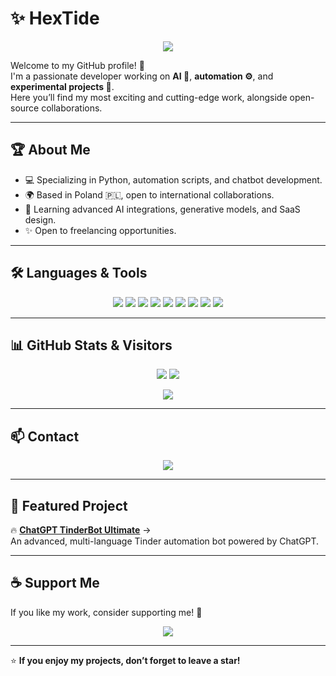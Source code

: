 
# ✨ HexTide

<p align="center">
  <img src="https://img.shields.io/badge/HexTide-000000?style=for-the-badge&logo=github&logoColor=white" />
</p>

Welcome to my GitHub profile! 🌟  
I'm a passionate developer working on **AI 🤖**, **automation ⚙️**, and **experimental projects 🚀**.  
Here you’ll find my most exciting and cutting-edge work, alongside open-source collaborations.

---

## 🏆 About Me

- 💻 Specializing in Python, automation scripts, and chatbot development.
- 🌍 Based in Poland 🇵🇱, open to international collaborations.
- 🌱 Learning advanced AI integrations, generative models, and SaaS design.
- ✨ Open to freelancing opportunities.

---

## 🛠️ Languages & Tools

<p align="center">
  <img src="https://img.shields.io/badge/Python-3776AB?style=for-the-badge&logo=python&logoColor=white"/>
  <img src="https://img.shields.io/badge/JavaScript-F7DF1E?style=for-the-badge&logo=javascript&logoColor=black"/>
  <img src="https://img.shields.io/badge/TypeScript-3178C6?style=for-the-badge&logo=typescript&logoColor=white"/>
  <img src="https://img.shields.io/badge/Node.js-339933?style=for-the-badge&logo=node-dot-js&logoColor=white"/>
  <img src="https://img.shields.io/badge/Selenium-43B02A?style=for-the-badge&logo=selenium&logoColor=white"/>
  <img src="https://img.shields.io/badge/Streamlit-FF4B4B?style=for-the-badge&logo=streamlit&logoColor=white"/>
  <img src="https://img.shields.io/badge/Linux-FCC624?style=for-the-badge&logo=linux&logoColor=black"/>
  <img src="https://img.shields.io/badge/Git-F05032?style=for-the-badge&logo=git&logoColor=white"/>
  <img src="https://img.shields.io/badge/VS_Code-007ACC?style=for-the-badge&logo=visual-studio-code&logoColor=white"/>
</p>

---

## 📊 GitHub Stats & Visitors

<p align="center">
  <img src="https://github-readme-stats.vercel.app/api?username=HexTide&show_icons=true&theme=radical" />
  <img src="https://github-readme-stats.vercel.app/api/top-langs/?username=HexTide&layout=compact&theme=radical" />
</p>

<p align="center">
  <img src="https://count.getloli.com/get/@HexTide?theme=rule34" />
</p>

---

## 📫 Contact

<p align="center">
  <a href="mailto:kabalinden@gmail.com">
    <img src="https://img.shields.io/badge/Email-D14836?style=for-the-badge&logo=gmail&logoColor=white"/>
  </a>
</p>

---

## 🌟 Featured Project

🔥 **[ChatGPT TinderBot Ultimate](https://github.com/HexTide/chatgpt-tinderbot-ultimate)** →  
An advanced, multi-language Tinder automation bot powered by ChatGPT.

---

## ☕ Support Me

If you like my work, consider supporting me! 🙏  
<p align="center">
  <a href="https://www.buymeacoffee.com/hextide" target="_blank">
    <img src="https://img.shields.io/badge/Buy%20Me%20A%20Coffee-FFDD00?style=for-the-badge&logo=buymeacoffee&logoColor=black"/>
  </a>
</p>

---

⭐ **If you enjoy my projects, don’t forget to leave a star!**
